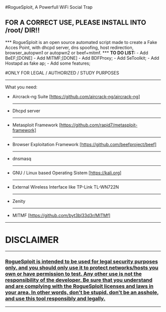 #RogueSploit, A Powerfull WiFi Social Trap
<h2>FOR A CORRECT USE, PLEASE INSTALL INTO /root/ DIR!!</h2>
***
RogueSploit is an open source automated script made to create a Fake Acces Point, with dhcpd server, dns spoofing, host redirection, browser_autopwn1 or autopwn2 or beef+mitmf.
***
<b>TO DO LIST:</b>
- Add BeEF;[DONE]
- Add MITMF;[DONE]
- Add BDFProxy;
- Add SeToolkit;
- Add Hostapd as fake ap;
- Add some features;

#ONLY FOR LEGAL / AUTHORIZED / STUDY PURPOSES

***

What you need:
- Aircrack-ng Suite [https://github.com/aircrack-ng/aircrack-ng]<hr />
- Dhcpd server<hr />
- Metasploit Framework [https://github.com/rapid7/metasploit-framework]<hr />
- Browser Exploitation Framework [https://github.com/beefproject/beef]<hr />
- dnsmasq<hr />
- GNU / Linux based Operating Sistem [https://kali.org]<hr />
- External Wireless Interface like TP-Link TL-WN722N<hr />
- Zenity<hr />
- MITMF [https://github.com/byt3bl33d3r/MITMf]

***


<h1> DISCLAIMER </h1></hr>

***
<h3><b><u>RogueSploit is intended to be used for legal security purposes only, and you should only use it to protect networks/hosts you own or have permission to test. Any other use is not the responsibility of the developer. Be sure that you understand and are complying with the RogueSploit licenses and laws in your area. In other words, don't be stupid, don't be an asshole, and use this tool responsibly and legally.</u></b></h3>

***
